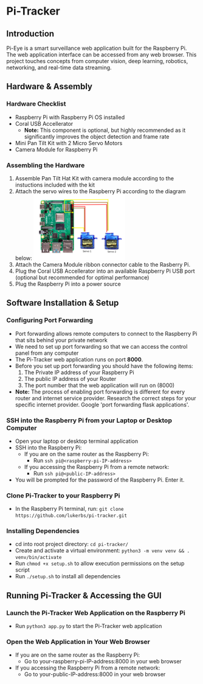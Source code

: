 # Pi-Tracker

## Introduction
Pi-Eye is a smart surveillance web application built for the Raspberry Pi. 
The web application interface can be accessed from any web browser.
This project touches concepts from computer vision, deep learning, robotics, networking, and real-time data streaming.

## Hardware & Assembly
### Hardware Checklist
  * Raspberry Pi with Raspberry Pi OS installed 
  * Coral USB Accellerator
    * **Note:** This component is optional, but highly recommended as it significantly improves the object detection and frame rate
  * Mini Pan Tilt Kit with 2 Micro Servo Motors 
  * Camera Module for Raspberry Pi
### Assembling the Hardware
  1. Assemble Pan Tilt Hat Kit with camera module according to the instuctions included with the kit
  2. Attach the servo wires to the Raspberry Pi according to the diagram below:
    <img src="/static/img/servo-diagram.png" alt="Servo Diagram" width="50%"/>
  3. Attach the Camera Module ribbon connector cable to the Rasberry Pi.
  4. Plug the Coral USB Accellerator into an available Raspberry Pi USB port (optional but recommended for optimal performance)
  5. Plug the Raspberry Pi into a power source 

## Software Installation & Setup
### Configuring Port Forwarding
  * Port forwarding allows remote computers to connect to the Raspberry Pi that sits behind your private network
  * We need to set up port forwarding so that we can access the control panel from any computer
  * The Pi-Tracker web application runs on port **8000**.
  * Before you set up port forwarding you should have the following items:
    1. The Private IP address of your Raspberry Pi 
    2. The public IP address of your Router 
    3. The port number that the web application will run on (8000)
  * **Note:** The process of enabling port forwarding is different for every router and internet service provider. Research the correct steps for your specific internet provider. Google 'port forwarding flask applications'.
### SSH into the Raspberry Pi from your Laptop or Desktop Computer
  * Open your laptop or desktop terminal application
  * SSH into the Raspberry Pi: 
    * If you are on the same router as the Raspberry Pi:
      * Run `ssh pi@<raspberry-pi-IP-address>`
    * If you accessing the Raspberry Pi from a remote network:
      * Run `ssh pi@<public-IP-address>`
  * You will be prompted for the password of the Raspberry Pi. Enter it.
### Clone Pi-Tracker to your Raspberry Pi
  * In the Raspberry Pi terminal, run: `git clone https://github.com/lukerbs/pi-tracker.git`
### Installing Dependencies
  * cd into root project directory: `cd pi-tracker/`
  * Create and activate a virtual environment: `python3 -m venv venv && . venv/bin/activate`
  * Run `chmod +x setup.sh` to allow execution permissions on the setup script
  * Run `./setup.sh` to install all dependencies

## Running Pi-Tracker & Accessing the GUI
### Launch the Pi-Tracker Web Application on the Raspberry Pi
  * Run `python3 app.py` to start the Pi-Tracker web application
### Open the Web Application in Your Web Browser
  * If you are on the same router as the Raspberry Pi:
    * Go to your-raspberry-pi-IP-address:8000 in your web browser
  * If you accessing the Raspberry Pi from a remote network:
    * Go to your-public-IP-address:8000 in your web browser